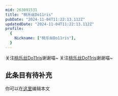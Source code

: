 ```yaml
---
mid: 263091531
title: "桃乐丝Do11ris"
pubDate: "2024-11-04T11:22:13.112Z"
updatedDate: "2024-11-04T11:22:13.112Z"
profile:
  {
    Nickname: ["桃乐丝Do11ris"],
  }
---
```


关注[桃乐丝Do11ris](https://space.bilibili.com/263091531)谢谢喵~ 关注[桃乐丝Do11ris](https://space.bilibili.com/263091531)谢谢喵~

## 此条目有待补充
你可以在[这里](https://github.com/Yuhanawa/VTuber.ICU-Content/edit/master/v/桃乐丝Do11ris/index.md)编辑本文
